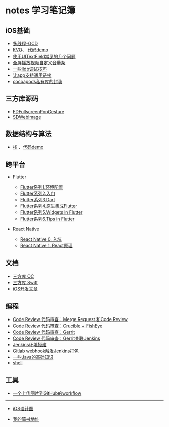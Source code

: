 # notes 学习笔记簿

## iOS基础

+ [多线程-GCD](https://github.com/AllenSWB/notes/blob/master/docs/multithreading_GCD.md)
+ [KVO](https://github.com/AllenSWB/notes/blob/master/docs/KVO.md)、 [代码demo](https://github.com/AllenSWB/notes/blob/master/code/UcarShareDemo/)
+ [使用UITextField常见的几个问题](https://github.com/AllenSWB/notes/blob/master/docs/%E4%BD%BF%E7%94%A8UITextField%E5%B8%B8%E8%A7%81%E7%9A%84%E5%87%A0%E4%B8%AA%E9%97%AE%E9%A2%98.md)
+ [全屏播放视频自定义音量条](https://github.com/AllenSWB/notes/blob/master/docs/ucar_volume.md)
+ [一些lldb调试技巧](https://github.com/AllenSWB/notes/blob/master/docs/%E4%B8%80%E4%BA%9Blldb%E8%B0%83%E8%AF%95%E6%8A%80%E5%B7%A7.md)
+ [让app支持通用链接](https://github.com/AllenSWB/notes/blob/master/docs/%E9%80%9A%E7%94%A8%E9%93%BE%E6%8E%A5.md)
+ [cocoapods私有库的封装](https://github.com/AllenSWB/notes/blob/master/docs/how_to_create_private_third_party_repo_cocoapods.md)
  
## 三方库源码

+ [FDFullscreenPopGesture](https://github.com/AllenSWB/notes/blob/master/docs/FDFullscreenPopGesture.md)
+ [SDWebImage](https://github.com/AllenSWB/notes/blob/master/docs/SDWebImage.md)

## 数据结构与算法

+ [栈](https://github.com/AllenSWB/notes/blob/master/docs/%E6%A0%88.md) 、[代码demo](https://github.com/AllenSWB/notes/tree/master/code/StackDemo)

## 跨平台

+ Flutter
  + [Flutter系列1.环境配置](https://github.com/AllenSWB/notes/blob/master/docs/flutter/setup_env.md)
  + [Flutter系列2.入门](https://github.com/AllenSWB/notes/blob/master/docs/flutter/flutter_intro.md)
  + [Flutter系列3.Dart](https://github.com/AllenSWB/notes/blob/master/docs/flutter/dart.md)
  + [Flutter系列4.原生集成Flutter](https://github.com/AllenSWB/notes/blob/master/docs/flutter/add_flutter_to_native.md)
  + [Flutter系列5.Widgets in Flutter](https://github.com/AllenSWB/notes/blob/master/docs/flutter/widgets_in_flutter.md)
  + [Flutter系列6.Tips in Flutter](https://github.com/AllenSWB/notes/blob/master/docs/flutter/tips_in_flutter.md)
  
+ React Native
  + [React Native 0. 入坑](https://github.com/AllenSWB/notes/blob/master/docs/reactnative_tutorial_0.md)
  + [React Native 1. React原理](https://github.com/AllenSWB/notes/blob/master/docs/reactnative_tutorial_1.md)

## 文档

+ [三方库 OC](https://github.com/AllenSWB/notes/blob/master/docs/third_party_library_OC.md)
+ [三方库 Swift](https://github.com/AllenSWB/notes/blob/master/docs/third_party_library_Swift.md)
+ [iOS开发文章](https://github.com/AllenSWB/notes/blob/master/docs/articles.md)

## 编程

+ [Code Review 代码审查：Merge Request 和Code Review](https://github.com/AllenSWB/notes/blob/master/docs/CITools/mergerequest.md)
+ [Code Review 代码审查：Crucible + FishEye](https://github.com/AllenSWB/notes/blob/master/docs/CITools/Crucible.md)
+ [Code Review 代码审查：Gerrit](https://github.com/AllenSWB/notes/blob/master/docs/CITools/gerritinstall.md)
+ [Code Review 代码审查：Gerrit关联Jenkins](https://github.com/AllenSWB/notes/blob/master/docs/CITools/Gerrit%20+%20Jenkins.md)
+ [Jenkins环境搭建](https://github.com/AllenSWB/notes/blob/master/docs/CITools/Jenkins%E7%8E%AF%E5%A2%83%E6%90%AD%E5%BB%BA.md)
+ [Gitlab webhook触发Jenkins打包](https://github.com/AllenSWB/notes/blob/master/docs/CITools/Gitlab_webhook.md)
+ [一些Java的基础知识](https://github.com/AllenSWB/notes/blob/master/docs/java_basic.md)
+ [shell](https://github.com/AllenSWB/notes/blob/master/docs/shell.md)

## 工具

+ [一个上传图片到GitHub的workflow](https://github.com/AllenSWB/notes/blob/master/docs/applescript.md)

---

+ [iOS设计图](https://github.com/AllenSWB/notes/blob/master/docs/ios_design.md)

+ [我的简书地址](https://www.jianshu.com/u/f75be2cdebe5)
